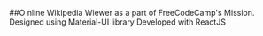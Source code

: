 
##O nline Wikipedia Wiewer as a part of FreeCodeCamp's Mission.
Designed using Material-UI library 
Developed with ReactJS


